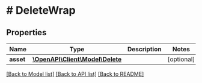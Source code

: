 # # DeleteWrap

## Properties

Name | Type | Description | Notes
------------ | ------------- | ------------- | -------------
**asset** | [**\OpenAPI\Client\Model\Delete**](Delete.md) |  | [optional]

[[Back to Model list]](../../README.md#models) [[Back to API list]](../../README.md#endpoints) [[Back to README]](../../README.md)
